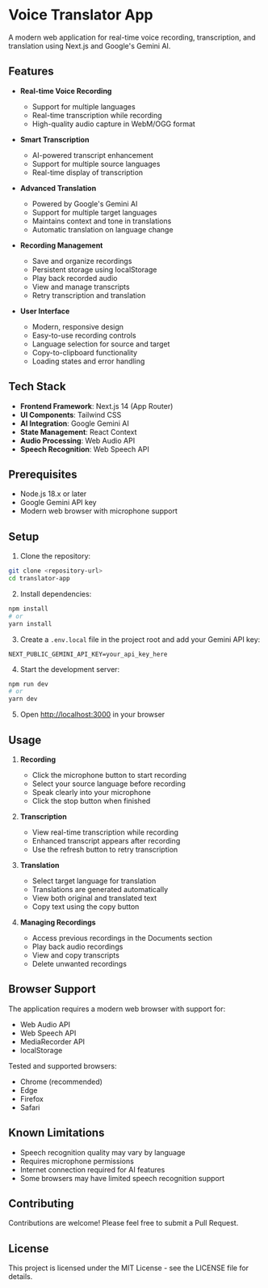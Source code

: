# Voice Translator App

A modern web application for real-time voice recording, transcription, and translation using Next.js and Google's Gemini AI.

## Features

- **Real-time Voice Recording**
  - Support for multiple languages
  - Real-time transcription while recording
  - High-quality audio capture in WebM/OGG format

- **Smart Transcription**
  - AI-powered transcript enhancement
  - Support for multiple source languages
  - Real-time display of transcription

- **Advanced Translation**
  - Powered by Google's Gemini AI
  - Support for multiple target languages
  - Maintains context and tone in translations
  - Automatic translation on language change

- **Recording Management**
  - Save and organize recordings
  - Persistent storage using localStorage
  - Play back recorded audio
  - View and manage transcripts
  - Retry transcription and translation

- **User Interface**
  - Modern, responsive design
  - Easy-to-use recording controls
  - Language selection for source and target
  - Copy-to-clipboard functionality
  - Loading states and error handling

## Tech Stack

- **Frontend Framework**: Next.js 14 (App Router)
- **UI Components**: Tailwind CSS
- **AI Integration**: Google Gemini AI
- **State Management**: React Context
- **Audio Processing**: Web Audio API
- **Speech Recognition**: Web Speech API

## Prerequisites

- Node.js 18.x or later
- Google Gemini API key
- Modern web browser with microphone support

## Setup

1. Clone the repository:
```bash
git clone <repository-url>
cd translator-app
```

2. Install dependencies:
```bash
npm install
# or
yarn install
```

3. Create a `.env.local` file in the project root and add your Gemini API key:
```env
NEXT_PUBLIC_GEMINI_API_KEY=your_api_key_here
```

4. Start the development server:
```bash
npm run dev
# or
yarn dev
```

5. Open [http://localhost:3000](http://localhost:3000) in your browser

## Usage

1. **Recording**
   - Click the microphone button to start recording
   - Select your source language before recording
   - Speak clearly into your microphone
   - Click the stop button when finished

2. **Transcription**
   - View real-time transcription while recording
   - Enhanced transcript appears after recording
   - Use the refresh button to retry transcription

3. **Translation**
   - Select target language for translation
   - Translations are generated automatically
   - View both original and translated text
   - Copy text using the copy button

4. **Managing Recordings**
   - Access previous recordings in the Documents section
   - Play back audio recordings
   - View and copy transcripts
   - Delete unwanted recordings

## Browser Support

The application requires a modern web browser with support for:
- Web Audio API
- Web Speech API
- MediaRecorder API
- localStorage

Tested and supported browsers:
- Chrome (recommended)
- Edge
- Firefox
- Safari

## Known Limitations

- Speech recognition quality may vary by language
- Requires microphone permissions
- Internet connection required for AI features
- Some browsers may have limited speech recognition support

## Contributing

Contributions are welcome! Please feel free to submit a Pull Request.

## License

This project is licensed under the MIT License - see the LICENSE file for details. 